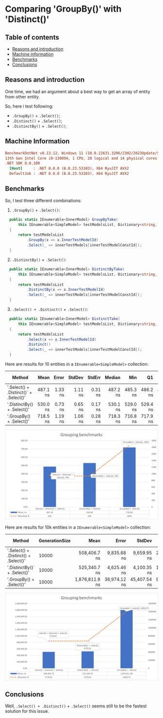 ﻿# Comparing 'GroupBy()' with 'Distinct()'

## Table of contents

- [Reasons and introduction](#reasons-and-introduction)
- [Machine information](#machine-information)
- [Benchmarks](#benchmarks)
- [Conclusions](#conclusions)

<a name="reasons-and-introduction"></a>
## Reasons and introduction

One time, we had an argument about a best way to get an array of entity from other entity.

So, here i test following:
- `.GroupBy()` + `.Select()`;
- `.Distinct()` + `.Select()`;
- `.DistinctBy()` + `.Select()`;

<a name="machine-info"></a>
## Machine Information
``` ini
BenchmarkDotNet v0.13.12, Windows 11 (10.0.22631.3296/23H2/2023Update/SunValley3)
13th Gen Intel Core i9-13905H, 1 CPU, 20 logical and 14 physical cores
.NET SDK 8.0.100
  [Host]     : .NET 8.0.0 (8.0.23.53103), X64 RyuJIT AVX2
  DefaultJob : .NET 8.0.0 (8.0.23.53103), X64 RyuJIT AVX2
```

<a name="benchmarks"></a>
## Benchmarks

So, I test three different combinations:

1. `.GroupBy()` + `.Select()`:

```csharp
  public static IEnumerable<InnerModel> GroupByTake(
      this IEnumerable<SimpleModel> testModelsList, Dictionary<string, InnerModel> innerTestModels, string innerTestModelConstId)
  {
      return testModelsList
          .GroupBy(x => x.InnerTestModelId)
          .Select(_ => innerTestModels[innerTestModelConstId]);
  }
```

2. `.DistinctBy()` + `.Select()`:

```csharp
  public static IEnumerable<InnerModel> DistinctByTake(
      this IEnumerable<SimpleModel> testModelsList, Dictionary<string, InnerModel> innerTestModels, string innerTestModelConstId)
  {
      return testModelsList
          .DistinctBy(x => x.InnerTestModelId)
          .Select(_ => innerTestModels[innerTestModelConstId]);
  }
```

3. `.Select() + .Distinct()` + `.Select()`:

```csharp
  public static IEnumerable<InnerModel> DistinctTake(
      this IEnumerable<SimpleModel> testModelsList, Dictionary<string, InnerModel> innerTestModels, string innerTestModelConstId)
  {
      return testModelsList
          .Select(x => x.InnerTestModelId)
          .Distinct()
          .Select(_ => innerTestModels[innerTestModelConstId]);
  }
```

Here are results for 10 entities in a `IEnumerable<SimpleModel>` collection:

| Method                                 |     Mean |   Error |  StdDev |  StdErr |   Median |      Min |       Q1 |       Q3 |      Max |          Op/s | Ratio | RatioSD |   Gen0 | Allocated | Alloc Ratio |       
|----------------------------------------|---------:|--------:|--------:|--------:|---------:|---------:|---------:|---------:|---------:|--------------:|------:|--------:|-------:|----------:|------------:|
| '.Select() + .Distinct()` + .Select()' | 487.1 ns | 1.33 ns | 1.11 ns | 0.31 ns | 487.2 ns | 485.3 ns | 486.2 ns | 487.4 ns | 489.5 ns | 2,053,164.993 |  0.68 |    0.00 | 0.0744 |     936 B |        0.50 |       
| '.DistinctBy() + .Select()'            | 530.0 ns | 0.73 ns | 0.65 ns | 0.17 ns | 530.1 ns | 529.0 ns | 529.4 ns | 530.5 ns | 530.9 ns | 1,886,853.086 |  0.74 |    0.00 | 0.0744 |     936 B |        0.50 |       
| '.GroupBy() + .Select()'               | 718.5 ns | 1.19 ns | 1.06 ns | 0.28 ns | 718.3 ns | 716.8 ns | 717.9 ns | 718.9 ns | 720.7 ns | 1,391,747.265 |  1.00 |    0.00 | 0.1478 |    1856 B |        1.00 | 

![Plot](../../../assets/benchmarks.groupbyvsdistinct/group-10.png)

Here are results for 10k entities in a `IEnumerable<SimpleModel>` collection:

| Method                                | GenerationSize |           Mean |        Error |       StdDev |      StdErr |         Median |            Min |             Q1 |             Q3 |            Max |      Op/s | Ratio | RatioSD |     Gen0 |     Gen1 |    Gen2 | Allocated | Alloc Ratio |       
|---------------------------------------|----------------|---------------:|-------------:|-------------:|------------:|---------------:|---------------:|---------------:|---------------:|---------------:|----------:|------:|--------:|---------:|---------:|--------:|----------:|------------:|
| '.Select() + .Distinct() + .Select()' | 10000          |   508,406.7 ns |  9,835.68 ns |  9,659.95 ns | 2,414.99 ns |   507,383.3 ns |   490,481.1 ns |   502,015.4 ns |   517,857.1 ns |   520,371.8 ns | 1,966.929 |  0.27 |    0.01 |  71.2891 |  59.5703 | 50.7813 |  673426 B |        0.48 |       
| '.DistinctBy()` + .Select()'          | 10000          |   525,340.7 ns |  4,625.46 ns |  4,100.35 ns | 1,095.87 ns |   525,390.6 ns |   514,544.3 ns |   523,567.2 ns |   527,033.6 ns |   532,817.5 ns | 1,903.526 |  0.28 |    0.01 |  73.2422 |  62.5000 | 52.7344 |  673510 B |        0.48 |       
| '.GroupBy() + .Select()'              | 10000          | 1,876,811.9 ns | 36,974.12 ns | 45,407.54 ns | 9,680.92 ns | 1,882,066.3 ns | 1,784,802.9 ns | 1,842,103.0 ns | 1,911,506.6 ns | 1,948,529.3 ns |   532.818 |  1.00 |    0.00 | 138.6719 | 136.7188 | 48.8281 | 1405272 B |        1.00 |     

![Plot](../../../assets/benchmarks.groupbyvsdistinct/group-10k.png)

<a name="conclusions"></a>
## Conclusions

Well, `.Select() + .Distinct()` + `.Select()` seems still to be the fastest solution for this issue.